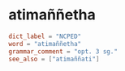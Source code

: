 # atimaññetha

``` toml
dict_label = "NCPED"
word = "atimaññetha"
grammar_comment = "opt. 3 sg."
see_also = ["atimaññati"]
```

